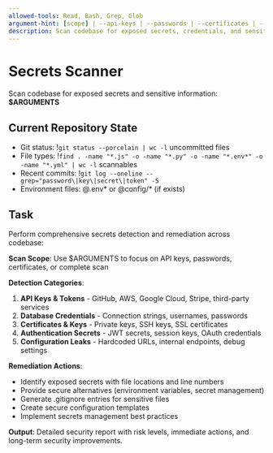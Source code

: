 ```yaml
---
allowed-tools: Read, Bash, Grep, Glob
argument-hint: [scope] | --api-keys | --passwords | --certificates | --fix
description: Scan codebase for exposed secrets, credentials, and sensitive information
---
```


# Secrets Scanner

Scan codebase for exposed secrets and sensitive information: **$ARGUMENTS**

## Current Repository State

- Git status: !`git status --porcelain | wc -l` uncommitted files
- File types: !`find . -name "*.js" -o -name "*.py" -o -name "*.env*" -o -name "*.yml" | wc -l` scannables
- Recent commits: !`git log --oneline --grep="password\|key\|secret\|token" -5`
- Environment files: @.env* or @config/* (if exists)

## Task

Perform comprehensive secrets detection and remediation across codebase:

**Scan Scope**: Use $ARGUMENTS to focus on API keys, passwords, certificates, or complete scan

**Detection Categories**:
1. **API Keys & Tokens** - GitHub, AWS, Google Cloud, Stripe, third-party services
2. **Database Credentials** - Connection strings, usernames, passwords
3. **Certificates & Keys** - Private keys, SSH keys, SSL certificates
4. **Authentication Secrets** - JWT secrets, session keys, OAuth credentials
5. **Configuration Leaks** - Hardcoded URLs, internal endpoints, debug settings

**Remediation Actions**:
- Identify exposed secrets with file locations and line numbers
- Provide secure alternatives (environment variables, secret management)
- Generate .gitignore entries for sensitive files
- Create secure configuration templates
- Implement secrets management best practices

**Output**: Detailed security report with risk levels, immediate actions, and long-term security improvements.